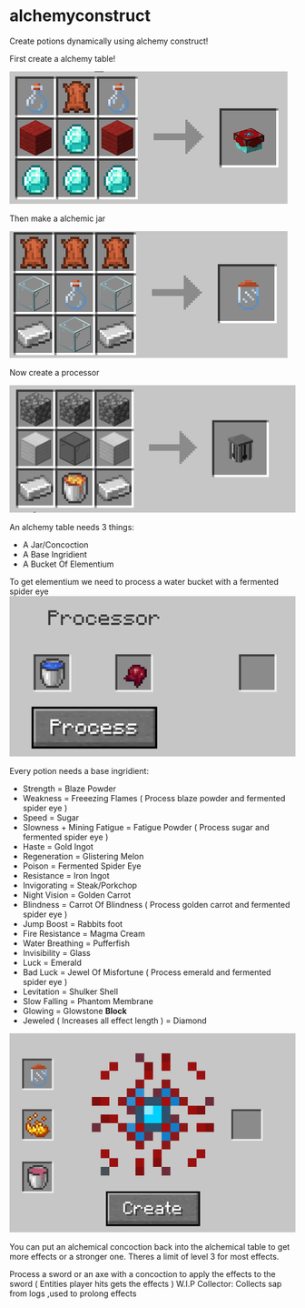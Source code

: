 # alchemyconstruct

Create potions dynamically using alchemy construct!

First create a alchemy table!

![AlchemyTable](images/AlchemyTableRecipe.png)

Then make a alchemic jar

![AlchemyJar](images/AlchemicalJarRecipe.png)

Now create a processor

![Processor](images/ProcessorRecipe.png)

An alchemy table needs 3 things:
- A Jar/Concoction
- A Base Ingridient
- A Bucket Of Elementium

To get elementium we need to process a water bucket with a fermented spider eye
![Processing](images/ProcessElementium.png)

Every potion needs a base ingridient:
- Strength                                = Blaze Powder
- Weakness                                = Freeezing Flames ( Process blaze powder and fermented spider eye )
- Speed                                   = Sugar
- Slowness + Mining Fatigue               = Fatigue Powder   ( Process sugar and fermented spider eye )
- Haste                                   = Gold Ingot
- Regeneration                            = Glistering Melon
- Poison                                  = Fermented Spider Eye
- Resistance                              = Iron Ingot
- Invigorating                            = Steak/Porkchop
- Night Vision                            = Golden Carrot
- Blindness                               = Carrot Of Blindness ( Process golden carrot and fermented spider eye )
- Jump Boost                              = Rabbits foot
- Fire Resistance                         = Magma Cream
- Water Breathing                         = Pufferfish
- Invisibility                            = Glass
- Luck                                    = Emerald
- Bad Luck                                = Jewel Of Misfortune ( Process emerald and fermented spider eye )
- Levitation                              = Shulker Shell
- Slow Falling                            = Phantom Membrane
- Glowing                                 = Glowstone **Block**
- Jeweled ( Increases all effect length ) = Diamond

![Processing](images/AlchemyProcess.png)

You can put an alchemical concoction back into the alchemical table to get more effects or a stronger one.
Theres a limit of level 3 for most effects.

Process a sword or an axe with a concoction to apply the effects to the sword ( Entities player hits gets the effects )
W.I.P
Collector:
Collects sap from logs ,used to prolong effects
